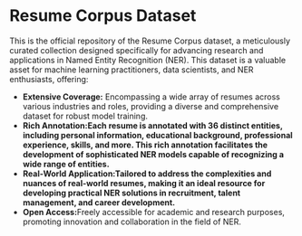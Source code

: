 <h1>Resume Corpus Dataset</h1>
<p>This is the official repository of the Resume Corpus dataset, a meticulously curated collection designed specifically for advancing research and applications in Named Entity Recognition (NER). This dataset is a valuable asset for machine learning practitioners, data scientists, and NER enthusiasts, offering:</p>
<ul>
  <li><b>Extensive Coverage:</b> Encompassing a wide array of resumes across various industries and roles, providing a diverse and comprehensive dataset for robust model training.</li>
  <li><b>Rich Annotation:Each resume is annotated with 36 distinct entities, including personal information, educational background, professional experience, skills, and more. This rich annotation facilitates the development of sophisticated NER models capable of recognizing a wide range of entities.</b></li>
  <li><b>Real-World Application:Tailored to address the complexities and nuances of real-world resumes, making it an ideal resource for developing practical NER solutions in recruitment, talent management, and career development.</b></li>
  <li><b>Open Access:</b>Freely accessible for academic and research purposes, promoting innovation and collaboration in the field of NER.</li>
</ul>

     
     
     
